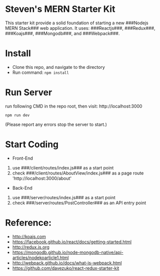 # Steven's MERN Starter Kit
This starter kit provide a solid foundation of starting a new ###Nodejs MERN Stack### web application.
It uses: ###Reactjs###, ###Redux###, ###Koajs###, ###Mongodb###, and ###Webpack###.

# Install
* Clone this repo, and navigate to the directory
* Run command: ```npm install```

# Run Server
run following CMD in the repo root, then visit: http://localhost:3000
```
npm run dev
```
(Please report any errors stop the server to start.)

# Start Coding
* Front-End
1. use ###/client/routes/index.js### as a start point
2. check ###/client/routes/AboutView/index.js### as a page route 'http://localhost:3000/about'
* Back-End
1. use ###/server/routes/index.js### as a start point
2. check ###/server/routes/PostController### as an API entry point

# Reference:
* http://koajs.com
* https://facebook.github.io/react/docs/getting-started.html
* http://redux.js.org
* https://mongodb.github.io/node-mongodb-native/api-articles/nodekoarticle1.html
* http://webpack.github.io/docs/what-is-webpack.html
* https://github.com/davezuko/react-redux-starter-kit

